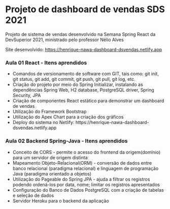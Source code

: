 # Projeto de dashboard de vendas SDS 2021
Projeto de sistema de vendas desenvolvido na Semana Spring React da DevSuperior 2021, ministrado pelo professor Nélio Alves

Site desenvolvido: https://henrique-nawa-dashboard-dsvendas.netlify.app

### <b>Aula 01 React - Itens aprendidos</b>
<ul>
  <li>Comandos de versionamento de software com GIT, tais como: git init, git status, git add, git commit, git push, git pull, git log, etc.</li>
  <li>Criação do projeto por meio do Spring Initializar, instalando as dependências Spring Web, H2 database, PostgreSQL driver, Spring Security, JPA</li>
  <li>Criação de componentes React estático para demonstrar um dashboard de vendas</li>
  <li>Utilização do Framework Bootstrap </li>
  <li>Utilização do Apex Chart para a criação dos gráficos</li>
  <li>Deploy do sistema no Netlify: https://henrique-nawa-dashboard-dsvendas.netlify.app</li>
</ul>

### <b>Aula 02 Backend Spring-Java - Itens aprendidos</b>
<ul>
  <li>Conceito de CORS - permite o acesso do frontend da origem(domínio) para um servidor de origem distinta</li>
  <li>Mapeamento Objeto-Relacional(ORM) - conversão de dados entre banco relacional (paradigma relacional) e linguagem de programação Java (paradigma orientado a objetos)</li>
  <li>Utilização do Pageable do Spring JPA - ajuda a filtrar os registros podendo ordená-los por data, nome; limitar os registros apresentados</li>
  <li>Configuração do Banco de Dados PostgreSQL com a criação de tabelas e seleção de dados</li>
  <li>Servidor Heroku para o backend da aplicação</li>
</ul>
